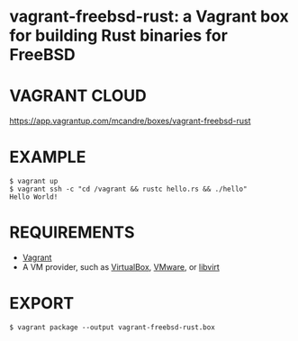# vagrant-freebsd-rust: a Vagrant box for building Rust binaries for FreeBSD

# VAGRANT CLOUD

https://app.vagrantup.com/mcandre/boxes/vagrant-freebsd-rust

# EXAMPLE

```console
$ vagrant up
$ vagrant ssh -c "cd /vagrant && rustc hello.rs && ./hello"
Hello World!
```

# REQUIREMENTS

* [Vagrant](https://www.vagrantup.com)
* A VM provider, such as [VirtualBox](https://www.virtualbox.org), [VMware](https://www.vmware.com), or [libvirt](https://libvirt.org)

# EXPORT

```console
$ vagrant package --output vagrant-freebsd-rust.box
```
